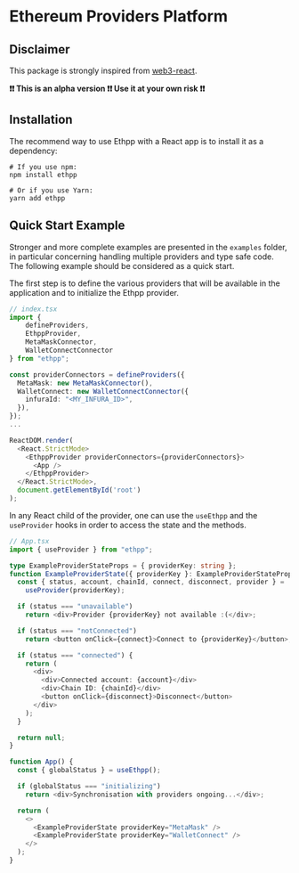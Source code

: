 # Ethereum Providers Platform

## Disclaimer

This package is strongly inspired from [web3-react](https://github.com/NoahZinsmeister/web3-react).

**❗❗ This is an alpha version ❗❗ Use it at your own risk ❗❗**

## Installation

The recommend way to use Ethpp with a React app is to install it as a dependency:

```console
# If you use npm:
npm install ethpp

# Or if you use Yarn:
yarn add ethpp
```

## Quick Start Example

Stronger and more complete examples are presented in the `examples` folder, in particular concerning handling multiple providers and type safe code. The following example should be considered as a quick start.

The first step is to define the various providers that will be available in the application and to initialize the Ethpp provider.

```typescript
// index.tsx
import {
    defineProviders,
    EthppProvider,
    MetaMaskConnector,
    WalletConnectConnector
} from "ethpp";

const providerConnectors = defineProviders({
  MetaMask: new MetaMaskConnector(),
  WalletConnect: new WalletConnectConnector({
    infuraId: "<MY_INFURA_ID>",
  }),
});
...

ReactDOM.render(
  <React.StrictMode>
    <EthppProvider providerConnectors={providerConnectors}>
      <App />
    </EthppProvider>
  </React.StrictMode>,
  document.getElementById('root')
);
```

In any React child of the provider, one can use the `useEthpp` and the `useProvider` hooks in order to access the state and the methods.

```typescript
// App.tsx
import { useProvider } from "ethpp";

type ExampleProviderStateProps = { providerKey: string };
function ExampleProviderState({ providerKey }: ExampleProviderStateProps) {
  const { status, account, chainId, connect, disconnect, provider } =
    useProvider(providerKey);

  if (status === "unavailable")
    return <div>Provider {providerKey} not available :(</div>;

  if (status === "notConnected")
    return <button onClick={connect}>Connect to {providerKey}</button>;

  if (status === "connected") {
    return (
      <div>
        <div>Connected account: {account}</div>
        <div>Chain ID: {chainId}</div>
        <button onClick={disconnect}>Disconnect</button>
      </div>
    );
  }

  return null;
}

function App() {
  const { globalStatus } = useEthpp();

  if (globalStatus === "initializing")
    return <div>Synchronisation with providers ongoing...</div>;

  return (
    <>
      <ExampleProviderState providerKey="MetaMask" />
      <ExampleProviderState providerKey="WalletConnect" />
    </>
  );
}
```
